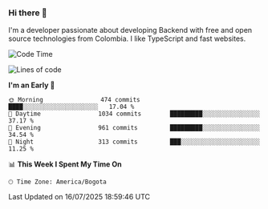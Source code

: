 ### Hi there 👋

I'm a developer passionate about developing Backend with free and open source technologies from Colombia. I like TypeScript and fast websites.

<!--START_SECTION:waka-->
![Code Time](http://img.shields.io/badge/Code%20Time-5%2C641%20hrs%2047%20mins-blue)

![Lines of code](https://img.shields.io/badge/From%20Hello%20World%20I%27ve%20Written-5.4%20million%20lines%20of%20code-blue)

**I'm an Early 🐤** 

```text
🌞 Morning                474 commits         ████░░░░░░░░░░░░░░░░░░░░░   17.04 % 
🌆 Daytime                1034 commits        █████████░░░░░░░░░░░░░░░░   37.17 % 
🌃 Evening                961 commits         █████████░░░░░░░░░░░░░░░░   34.54 % 
🌙 Night                  313 commits         ███░░░░░░░░░░░░░░░░░░░░░░   11.25 % 
```


📊 **This Week I Spent My Time On** 

```text
🕑︎ Time Zone: America/Bogota
```


 Last Updated on 16/07/2025 18:59:46 UTC
<!--END_SECTION:waka-->
